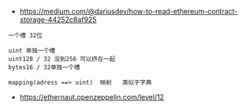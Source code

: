- https://medium.com/@dariusdev/how-to-read-ethereum-contract-storage-44252c8af925

```
一个槽 32位 

uint 单独一个槽
uint128 / 32 没到256 可以挤在一起
bytes16 / 32单独一个槽

mapping(adress ==> uint)  映射   类似于字典 
```

- https://ethernaut.openzeppelin.com/level/12